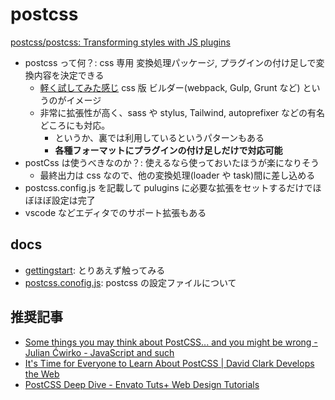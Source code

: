 # postcss

[postcss/postcss: Transforming styles with JS plugins](https://github.com/postcss/postcss)

- postcss って何？: css 専用 変換処理パッケージ, プラグインの付け足しで変換内容を決定できる
  - [軽く試してみた感じ](./gettingstart) css 版 ビルダー(webpack, Gulp, Grunt など) というのがイメージ
  - 非常に拡張性が高く、sass や stylus, Tailwind, autoprefixer などの有名どころにも対応。
    - というか、裏では利用しているというパターンもある
    - **各種フォーマットにプラグインの付け足しだけで対応可能**
- postCss は使うべきなのか？: 使えるなら使っておいたほうが楽になりそう
  - 最終出力は css なので、他の変換処理(loader や task)間に差し込める
- postcss.config.js を記載して pulugins に必要な拡張をセットするだけでほぼほぼ設定は完了
- vscode などエディタでのサポート拡張もある

## docs

- [gettingstart](./gettingstart): とりあえず触ってみる
- [postcss.conofig.js](./docs/postcss.config.js.md): postcss の設定ファイルについて

## 推奨記事

- [Some things you may think about PostCSS\.\.\. and you might be wrong \- Julian Ćwirko \- JavaScript and such](https://www.julian.io/articles/postcss.html)
- [It's Time for Everyone to Learn About PostCSS \| David Clark Develops the Web](https://davidtheclark.com/its-time-for-everyone-to-learn-about-postcss/)
- [PostCSS Deep Dive \- Envato Tuts\+ Web Design Tutorials](https://webdesign.tutsplus.com/series/postcss-deep-dive--cms-889)
